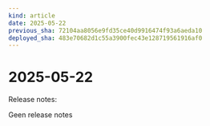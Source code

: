 ```yaml
---
kind: article
date: 2025-05-22
previous_sha: 72104aa8056e9fd35ce40d9916474f93a6aeda10
deployed_sha: 483e70682d1c55a3900fec43e128719561916af0
---
```


# 2025-05-22

Release notes:

Geen release notes
